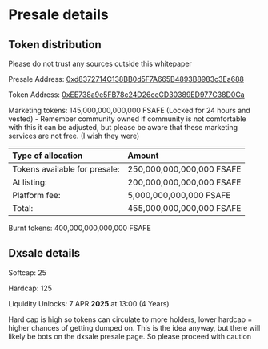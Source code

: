 # Presale details

## Token distribution

Please do not trust any sources outside this whitepaper 

Presale Address: [0xd8372714C138BB0d5F7A665B4893B8983c3Ea688](https://bscscan.com/address/0xd8372714C138BB0d5F7A665B4893B8983c3Ea688)

Token Address: [0xEE738a9e5FB78c24D26ceCD30389ED977C38D0Ca](https://bscscan.com/address/0xEE738a9e5FB78c24D26ceCD30389ED977C38D0Ca)

Marketing tokens: 145,000,000,000,000 FSAFE \(Locked for 24 hours and vested\) - Remember community owned if community is not comfortable with this it can be adjusted, but please be aware that these marketing services are not free. \(I wish they were\) 

| Type of allocation | Amount |
| :--- | :--- |
| Tokens available for presale: | 250,000,000,000,000 FSAFE |
| At listing: | 200,000,000,000,000 FSAFE |
| Platform fee: | 5,000,000,000,000 FSAFE |
| Total:  | 455,000,000,000,000 FSAFE |

Burnt tokens: 400,000,000,000,000 FSAFE

## Dxsale details

Softcap: 25 

Hardcap: 125 

Liquidity Unlocks: 7 APR **2025** at 13:00 \(4 Years\)

Hard cap is high so tokens can circulate to more holders, lower hardcap = higher chances of getting dumped on. This is the idea anyway, but there will likely be bots on the dxsale presale page. So please proceed with caution

